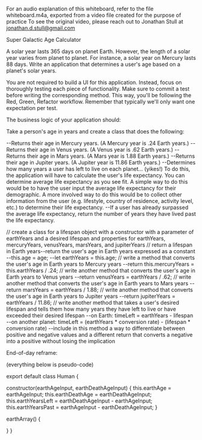 For an audio explanation of this whiteboard, refer to the file whiteboard.m4a, exported from a video file created for the purpose of practice
To see the original video, please reach out to Jonathan Stull at jonathan.d.stull@gmail.com

Super Galactic Age Calculator

A solar year lasts 365 days on planet Earth. However, the length of a solar year varies from planet to planet. For instance, a solar year on Mercury lasts 88 days. Write an application that determines a user's age based on a planet's solar years.

You are not required to build a UI for this application. Instead, focus on thoroughly testing each piece of functionality. Make sure to commit a test before writing the corresponding method. This way, you'll be following the Red, Green, Refactor workflow. Remember that typically we'll only want one expectation per test.

The business logic of your application should:

Take a person's age in years and create a class that does the following:

--Returns their age in Mercury years. (A Mercury year is .24 Earth years.)
--Returns their age in Venus years. (A Venus year is .62 Earth years.)
--Returns their age in Mars years. (A Mars year is 1.88 Earth years.)
--Returns their age in Jupiter years. (A Jupiter year is 11.86 Earth years.)
--Determines how many years a user has left to live on each planet… (yikes!) To do this, the application will have to calculate the user's life expectancy. You can determine average life expectancy as you see fit. A simple way to do this would be to have the user input the average life expectancy for their demographic. A more involved way to do this would be to collect other information from the user (e.g. lifestyle, country of residence, activity level, etc.) to determine their life expectancy.
--If a user has already surpassed the average life expectancy, return the number of years they have lived past the life expectancy.

// create a class for a lifespan object with a constructor with a parameter of earthYears and a desired lifespan and properties for earthYears, mercuryYears, venusYears, marsYears, and jupiterYears
// return a lifespan in Earth years--return the user's age in Earth years expressed as a constant
  --this.age = age;
  --let earthYears = this.age;
// write a method that converts the user's age in Earth years to Mercury years
  --return this.mercuryYears = this.earthYears / .24;
// write another method that converts the user's age in Earth years to Venus years
  --return venusYears = earthYears / .62;
// write another method that converts the user's age in Earth years to Mars years
  --return marsYears = earthYears / 1.88;
// write another method that converts the user's age in Earth years to Jupiter years
  --return jupiterYears = earthYears / 11.86;
// write another method that takes a user's desired lifespan and tells them how many years they have left to live or have exceeded their desired lifespan
  --on Earth: timeLeft = earthYears - lifespan
  --on another planet: timeLeft = (earthYears * conversion rate) - (lifespan * conversion rate)
  --include in this method a way to differentiate between positive and negative values and a different return that converts a negative into a positive without losing the implication


End-of-day reframe:

(everything below is pseudo-code)

export default class Human {

  constructor(earthAgeInput, earthDeathAgeInput) {
    this.earthAge = earthAgeInput;
    this.earthDeathAge = earthDeathAgeInput;
    this.earthYearsLeft = earthDeathAgeInput - earthAgeInput;
    this.earthYearsPast = earthAgeInput - earthDeathAgeInput;
  }

  earthArray() {
    
  }
}